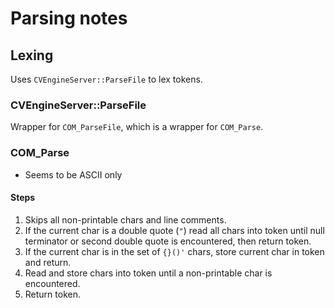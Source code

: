 # Parsing notes

## Lexing

Uses `CVEngineServer::ParseFile` to lex tokens.

### CVEngineServer::ParseFile

Wrapper for `COM_ParseFile`, which is a wrapper for `COM_Parse`.

### COM_Parse

* Seems to be ASCII only

#### Steps

1. Skips all non-printable chars and line comments.
2. If the current char is a double quote (`"`) read all chars into token until null terminator or second double quote is encountered, then return token.
3. If the current char is in the set of `{}()'` chars, store current char in token and return.
4. Read and store chars into token until a non-printable char is encountered.
5. Return token.